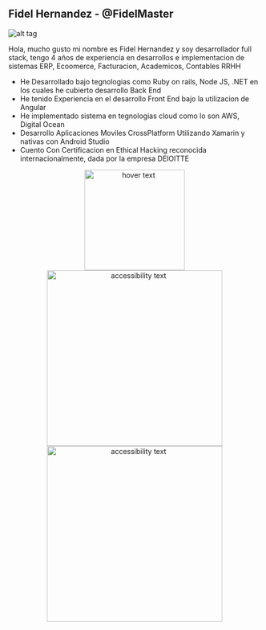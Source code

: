 ## Fidel Hernandez -  @FidelMaster

![alt tag](https://cdn.dribbble.com/users/3797550/screenshots/6749776/programmer-01_2x.png)

Hola, mucho gusto mi nombre es Fidel Hernandez y soy desarrollador full stack, tengo 4 años de experiencia en desarrollos e implementacion de sistemas
ERP, Ecoomerce, Facturacion, Academicos, Contables RRHH

- He Desarrollado bajo tegnologias como Ruby on rails, Node JS, .NET en los cuales he cubierto desarrollo Back End
- He tenido Experiencia en el desarrollo Front End bajo la utilizacion de Angular 
- He implementado sistema en tegnologias cloud como lo son AWS, Digital Ocean
- Desarrollo Aplicaciones Moviles CrossPlatform Utilizando Xamarin  y nativas con Android Studio
- Cuento Con Certificacion en Ethical Hacking reconocida internacionalmente, dada por la empresa DElOITTE

<p align="center">
  <img src="https://www.adrenalina.es/wp-content/uploads/2020/04/desarrollador-ruby-on-rails.png" width="200" title="hover text">
  <img src="https://xurxodev.com/content/images/2015/12/Node-js-Logo.png" width="350" alt="accessibility text">
  <img src="https://a0.awsstatic.com/libra-css/images/logos/aws_logo_smile_1200x630.png" width="350" alt="accessibility text">
</p>
 
